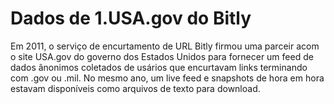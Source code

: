 # Dados de 1.USA.gov do Bitly
Em 2011, o serviço de encurtamento de URL Bitly firmou uma parceir acom o site USA.gov do governo dos Estados Unidos para fornecer um feed de dados ânonimos coletados de usários que encurtavam links terminando com .gov ou .mil. No mesmo ano, um live feed e snapshots de hora em hora estavam disponíveis como arquivos de texto para download.

